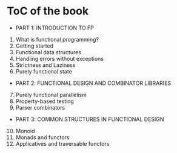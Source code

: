 # ToC of the book
* PART 1: INTRODUCTION TO FP
1. What is functional programming?
2. Getting started
3. Functional data structures
4. Handling errors without exceptions
5. Strictness and Laziness
6. Purely functional state
* PART 2: FUNCTIONAL DESIGN AND COMBINATOR LIBRARIES
7. Purely functional parallelism
8. Property-based testing
9. Parser combinators
* PART 3: COMMON STRUCTURES IN FUNCTIONAL DESIGN
10. Monoid
11. Monads and functors
12. Applicatives and traversable functors
